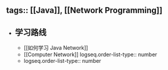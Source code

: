 tags:: [[Java]], [[Network Programming]]
---

- ## 学习路线
	- [[如何学习 Java Network]]
	- [[Computer Network]]
	  logseq.order-list-type:: number
	- logseq.order-list-type:: number